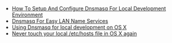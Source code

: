 - [How To Setup And Configure Dnsmasq For Local Development Environment](https://www.computersnyou.com/3786/how-to-setup-dnsmasq-local-dns/)
- [Dnsmasq For Easy LAN Name Services](https://www.linux.com/learn/dnsmasq-easy-lan-name-services)
- [Using Dnsmasq for local development on OS X](https://passingcuriosity.com/2013/dnsmasq-dev-osx/)
- [Never touch your local /etc/hosts file in OS X again](https://gist.github.com/ogrrd/5831371)
